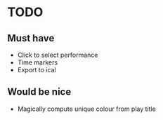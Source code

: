 # TODO

## Must have

* Click to select performance
* Time markers
* Export to ical

## Would be nice

* Magically compute unique colour from play title
